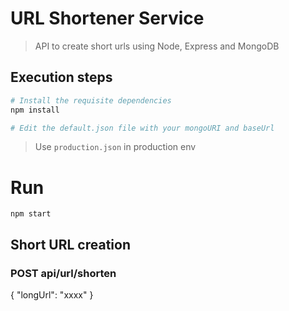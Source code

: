 # URL Shortener Service

> API to create short urls using Node, Express and MongoDB

## Execution steps

```bash
# Install the requisite dependencies
npm install
```

```bash
# Edit the default.json file with your mongoURI and baseUrl
```

> Use `production.json` in production env

# Run

```
npm start
```

## Short URL creation

### POST api/url/shorten

{ "longUrl": "xxxx" }
